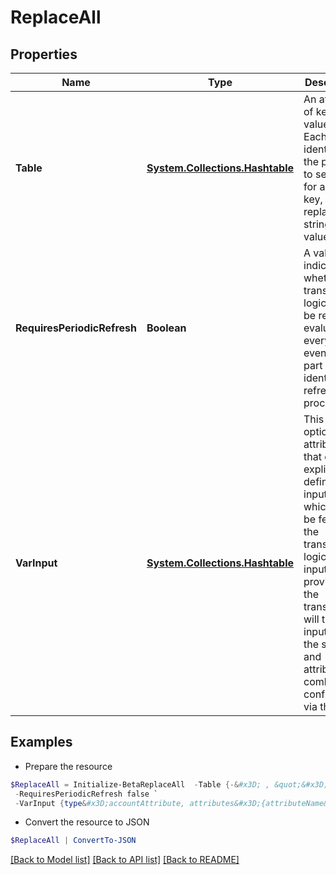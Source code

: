 # ReplaceAll
## Properties

Name | Type | Description | Notes
------------ | ------------- | ------------- | -------------
**Table** | [**System.Collections.Hashtable**](AnyType.md) | An attribute of key-value pairs. Each pair identifies the pattern to search for as its key, and the replacement string as its value. | 
**RequiresPeriodicRefresh** | **Boolean** | A value that indicates whether the transform logic should be re-evaluated every evening as part of the identity refresh process | [optional] [default to $false]
**VarInput** | [**System.Collections.Hashtable**](AnyType.md) | This is an optional attribute that can explicitly define the input data which will be fed into the transform logic. If input is not provided, the transform will take its input from the source and attribute combination configured via the UI. | [optional] 

## Examples

- Prepare the resource
```powershell
$ReplaceAll = Initialize-BetaReplaceAll  -Table {-&#x3D; , &quot;&#x3D;&#39;, ñ&#x3D;n} `
 -RequiresPeriodicRefresh false `
 -VarInput {type&#x3D;accountAttribute, attributes&#x3D;{attributeName&#x3D;first_name, sourceName&#x3D;Source}}
```

- Convert the resource to JSON
```powershell
$ReplaceAll | ConvertTo-JSON
```

[[Back to Model list]](../README.md#documentation-for-models) [[Back to API list]](../README.md#documentation-for-api-endpoints) [[Back to README]](../README.md)

